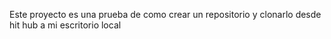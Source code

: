 Este proyecto es una prueba de como crear un repositorio y clonarlo desde hit hub a mi escritorio local
